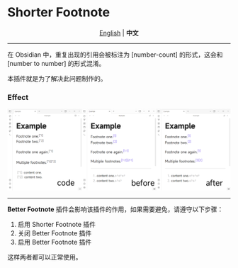 # Shorter Footnote

<p align="center">
  <a href="./README.md">English</a> | <strong>中文</strong>
</p>

---

在 Obsidian 中，重复出现的引用会被标注为 [number-count] 的形式，这会和 [number to number] 的形式混淆。

本插件就是为了解决此问题制作的。

### Effect

![](/assets/output.png)




---

**Better Footnote** 插件会影响该插件的作用，如果需要避免，请遵守以下步骤：

1. 启用 Shorter Footnote 插件
2. 关闭 Better Footnote 插件
3. 启用 Better Footnote 插件

这样两者都可以正常使用。
